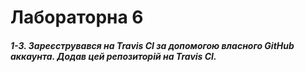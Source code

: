 # Лабораторна 6

##### 1-3. Зареєструвався на Travis CI за допомогою власного GitHub аккаунта. Додав цей репозиторій на Travis CI.